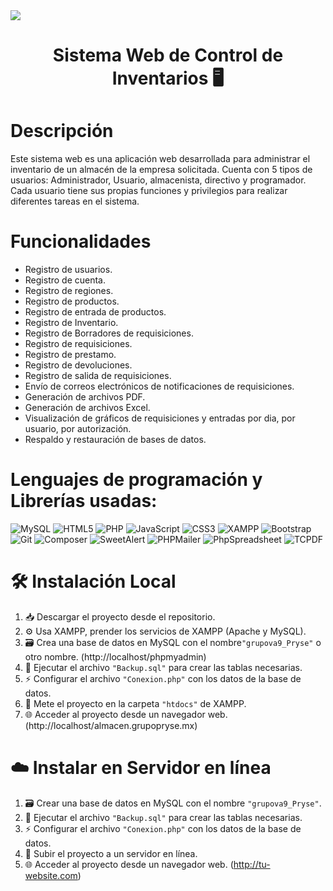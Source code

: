 <!--horizontal divider(gradiant)-->
<img src="https://user-images.githubusercontent.com/73097560/115834477-dbab4500-a447-11eb-908a-139a6edaec5c.gif">

<h1 align="center"><b>Sistema Web de Control de Inventarios 🖥️</b></h1>

# Descripción
Este sistema web es una aplicación web desarrollada para administrar el inventario de un almacén de la empresa solicitada. Cuenta con 5 tipos de usuarios: Administrador, Usuario, almacenista, directivo y programador. Cada usuario tiene sus propias funciones y privilegios para realizar diferentes tareas en el sistema. 

# Funcionalidades
- Registro de usuarios.
- Registro de cuenta.
- Registro de regiones.
- Registro de productos.
- Registro de entrada de productos.
- Registro de Inventario.
- Registro de Borradores de requisiciones.
- Registro de requisiciones.
- Registro de prestamo.
- Registro de devoluciones.
- Registro de salida de requisiciones.
- Envío de correos electrónicos de notificaciones de requisiciones.
- Generación de archivos PDF.
- Generación de archivos Excel.
- Visualización de gráficos de requisiciones y entradas por dia, por usuario, por autorización.
- Respaldo y restauración de bases de datos.

# Lenguajes de programación y Librerías usadas: 
![MySQL](https://img.shields.io/badge/mysql-4479A1.svg?style=for-the-badge&logo=mysql&logoColor=white) ![HTML5](https://img.shields.io/badge/html5-%23E34F26.svg?style=for-the-badge&logo=html5&logoColor=white) ![PHP](https://img.shields.io/badge/php-%23777BB4.svg?style=for-the-badge&logo=php&logoColor=white) ![JavaScript](https://img.shields.io/badge/javascript-%23323330.svg?style=for-the-badge&logo=javascript&logoColor=%23F7DF1E) ![CSS3](https://img.shields.io/badge/css3-%231572B6.svg?style=for-the-badge&logo=css3&logoColor=white) ![XAMPP](https://img.shields.io/badge/XAMPP-FB7A24?style=for-the-badge&logo=xampp&logoColor=white) ![Bootstrap](https://img.shields.io/badge/bootstrap-%23563D7C.svg?style=for-the-badge&logo=bootstrap&logoColor=white) ![Git](https://img.shields.io/badge/git-%23F05033.svg?style=for-the-badge&logo=git&logoColor=white) ![Composer](https://img.shields.io/badge/composer-%23886664.svg?style=for-the-badge&logo=composer&logoColor=white) ![SweetAlert](https://img.shields.io/badge/SweetAlert-EE685F?style=for-the-badge&logo=sweetalert&logoColor=white) ![PHPMailer](https://img.shields.io/badge/PHPMailer-6C84B1?style=for-the-badge&logo=php&logoColor=white) ![PhpSpreadsheet](https://img.shields.io/badge/PhpSpreadsheet-21759B?style=for-the-badge&logo=php&logoColor=white) ![TCPDF](https://img.shields.io/badge/TCPDF-3C8DBC?style=for-the-badge&logo=pdf&logoColor=white)

# 🛠️ Instalación Local  
1. 📥 Descargar el proyecto desde el repositorio.  
2. ⚙️ Usa XAMPP, prender los servicios de XAMPP (Apache y MySQL).  
3. 🗃️ Crea una base de datos en MySQL con el nombre`"grupova9_Pryse"` o otro nombre. (http://localhost/phpmyadmin)  
4. 📂 Ejecutar el archivo `"Backup.sql"` para crear las tablas necesarias.  
5. ⚡ Configurar el archivo `"Conexion.php"` con los datos de la base de datos.  
6. 📂 Mete el proyecto en la carpeta `"htdocs"` de XAMPP.  
7. 🌐 Acceder al proyecto desde un navegador web. (http://localhost/almacen.grupopryse.mx)  

# ☁️ Instalar en Servidor en línea  
1. 🗃️ Crear una base de datos en MySQL con el nombre `"grupova9_Pryse"`.  
2. 📂 Ejecutar el archivo `"Backup.sql"` para crear las tablas necesarias.  
3. ⚡ Configurar el archivo `"Conexion.php"` con los datos de la base de datos.  
4. 🚀 Subir el proyecto a un servidor en línea.  
5. 🌐 Acceder al proyecto desde un navegador web. (http://tu-website.com)